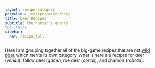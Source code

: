 ```yaml
---
layout: recipe-category
permalink: /recipes/meat/deer/
title: Deer Recipes
subtitle: the hunter's quarry
toc: false
sidebar:
  nav: recipe_full
---
```

Here I am grouping together all of the big-game recipes that are not [wild boar](/recipes/meat/wild-boar/), which merits its own category. What is here are recipes for deer (*venáu*), fallow deer (*gamu*), roe deer (*corciu*), and chamois (*robezu*).
